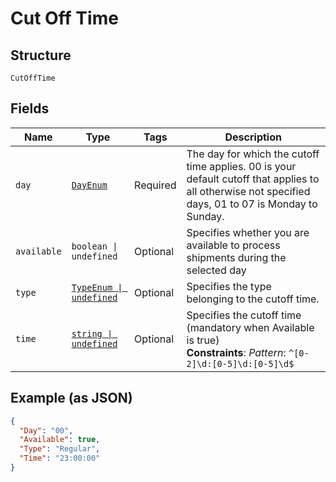 
# Cut Off Time

## Structure

`CutOffTime`

## Fields

| Name | Type | Tags | Description |
|  --- | --- | --- | --- |
| `day` | [`DayEnum`](../../doc/models/day-enum.md) | Required | The day for which the cutoff time applies. 00 is your default cutoff that applies to all otherwise not specified days, 01 to 07 is Monday to Sunday. |
| `available` | `boolean \| undefined` | Optional | Specifies whether you are available to process shipments during the selected day |
| `type` | [`TypeEnum \| undefined`](../../doc/models/type-enum.md) | Optional | Specifies the type belonging to the cutoff time. |
| `time` | [`string \| undefined`](../../doc/models/string-enum.md) | Optional | Specifies the cutoff time (mandatory when Available is true)<br>**Constraints**: *Pattern*: `^[0-2]\d:[0-5]\d:[0-5]\d$` |

## Example (as JSON)

```json
{
  "Day": "00",
  "Available": true,
  "Type": "Regular",
  "Time": "23:00:00"
}
```

